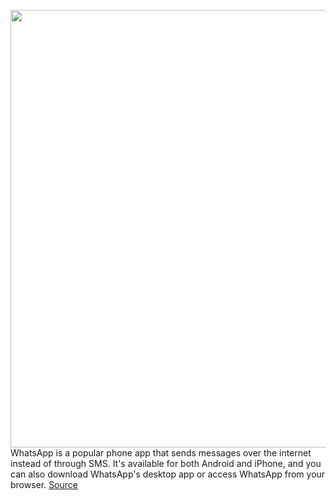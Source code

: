 <img src='https://cdn.vox-cdn.com/thumbor/3-VMV8ifkXlkYVW8V2jJjMYFT4Q=/0x0:1440x960/1200x800/filters:focal(605x365:835x595)/cdn.vox-cdn.com/uploads/chorus_image/image/66637928/Screen_Shot_2020_04_10_at_4.09.09_PM.0.png' width='700px' /><br/>
WhatsApp is a popular phone app that sends messages over the internet instead of through SMS. It's available for both Android and iPhone, and you can also download WhatsApp's desktop app or access WhatsApp from your browser.
<a href='https://www.theverge.com/tech/2020/4/10/21216959/whatsapp-desktop-messaging-mobile-how-to-android-iphone'> Source <a/>